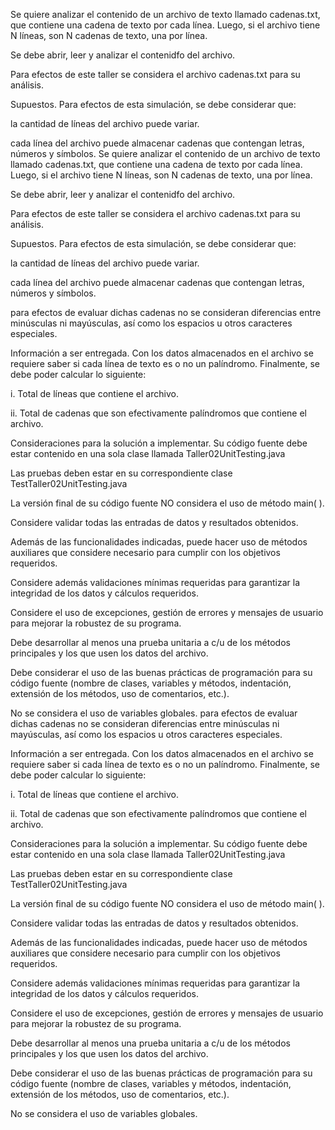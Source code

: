 Se quiere analizar el contenido de un archivo de texto llamado cadenas.txt, que contiene una cadena de texto por cada línea. Luego, si el archivo tiene N líneas, son N cadenas de texto, una por línea.

Se debe abrir, leer y analizar el contenidfo del archivo.

Para efectos de este taller se considera el archivo cadenas.txt para su análisis.

Supuestos.
Para efectos de esta simulación, se debe considerar que:

la cantidad de líneas del archivo puede variar.

cada línea del archivo puede almacenar cadenas que contengan letras, números y símbolos.
Se quiere analizar el contenido de un archivo de texto llamado cadenas.txt, que contiene una cadena de texto por cada línea. Luego, si el archivo tiene N líneas, son N cadenas de texto, una por línea.

Se debe abrir, leer y analizar el contenidfo del archivo.

Para efectos de este taller se considera el archivo cadenas.txt para su análisis.

Supuestos.
Para efectos de esta simulación, se debe considerar que:

la cantidad de líneas del archivo puede variar.

cada línea del archivo puede almacenar cadenas que contengan letras, números y símbolos.

para efectos de evaluar dichas cadenas no se consideran diferencias entre minúsculas ni mayúsculas, así como los espacios u otros caracteres especiales.

Información a ser entregada.
Con los datos almacenados en el archivo se requiere saber si cada línea de texto es o no un palíndromo. Finalmente, se debe poder calcular lo siguiente:

i. Total de líneas que contiene el archivo.

ii. Total de cadenas que son efectivamente palíndromos que contiene el archivo.

Consideraciones para la solución a implementar.
Su código fuente debe estar contenido en una sola clase llamada Taller02UnitTesting.java

Las pruebas deben estar en su correspondiente clase TestTaller02UnitTesting.java

La versión final de su código fuente NO considera el uso de método main( ).

Considere validar todas las entradas de datos y resultados obtenidos.

Además de las funcionalidades indicadas, puede hacer uso de métodos auxiliares que considere necesario para cumplir con los objetivos requeridos.

Considere además validaciones mínimas requeridas para garantizar la integridad de los datos y cálculos requeridos.

Considere el uso de excepciones, gestión de errores y mensajes de usuario para mejorar la robustez de su programa.

Debe desarrollar al menos una prueba unitaria a c/u de los métodos principales y los que usen los datos del archivo.

Debe considerar el uso de las buenas prácticas de programación para su código fuente (nombre de clases, variables y métodos, indentación, extensión de los métodos, uso de comentarios, etc.).

No se considera el uso de variables globales.
para efectos de evaluar dichas cadenas no se consideran diferencias entre minúsculas ni mayúsculas, así como los espacios u otros caracteres especiales.

Información a ser entregada.
Con los datos almacenados en el archivo se requiere saber si cada línea de texto es o no un palíndromo. Finalmente, se debe poder calcular lo siguiente:

i. Total de líneas que contiene el archivo.

ii. Total de cadenas que son efectivamente palíndromos que contiene el archivo.

Consideraciones para la solución a implementar.
Su código fuente debe estar contenido en una sola clase llamada Taller02UnitTesting.java

Las pruebas deben estar en su correspondiente clase TestTaller02UnitTesting.java

La versión final de su código fuente NO considera el uso de método main( ).

Considere validar todas las entradas de datos y resultados obtenidos.

Además de las funcionalidades indicadas, puede hacer uso de métodos auxiliares que considere necesario para cumplir con los objetivos requeridos.

Considere además validaciones mínimas requeridas para garantizar la integridad de los datos y cálculos requeridos.

Considere el uso de excepciones, gestión de errores y mensajes de usuario para mejorar la robustez de su programa.

Debe desarrollar al menos una prueba unitaria a c/u de los métodos principales y los que usen los datos del archivo.

Debe considerar el uso de las buenas prácticas de programación para su código fuente (nombre de clases, variables y métodos, indentación, extensión de los métodos, uso de comentarios, etc.).

No se considera el uso de variables globales.